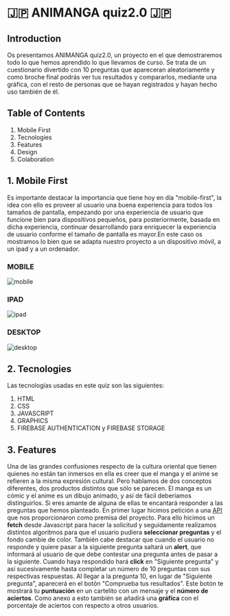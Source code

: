 # 🇯🇵 ANIMANGA quiz2.0 🇯🇵

## Introduction
Os presentamos ANIMANGA quiz2.0, un proyecto en el que demostraremos todo lo que hemos aprendido lo que llevamos de curso. Se trata de un cuestionario divertido con 10 preguntas que apareceran aleatoriamente y como broche final podrás ver tus resultados y compararlos, mediante una gráfica, con el resto de personas que se hayan registrados y hayan hecho uso también de él.
## Table of Contents
1. Mobile First
2. Tecnologies
3. Features
4. Design
5. Colaboration

## 1. Mobile First

Es importante destacar la importancia que tiene hoy en día "mobile-first", la idea con ello es proveer al usuario una buena experiencia para todos los tamaños de pantalla, empezando por una experiencia de usuario que funcione bien para dispositivos pequeños, para posteriormente, basada en dicha experiencia, continuar desarrollando para enriquecer la experiencia de usuario conforme el tamaño de pantalla es mayor.En este caso os mostramos lo bien que se adapta nuestro proyecto a un dispositivo móvil, a un ipad y a un ordenador.

### MOBILE
![mobile](https://github.com/Gemagit/quiz2.0/assets/143506667/3e888ea9-e00d-406c-9b38-bc390955b284)

### IPAD
![ipad](https://github.com/Gemagit/quiz2.0/assets/143506667/c3de51bd-4fe1-4b35-bfc9-0ae6382fb6f5)

### DESKTOP
![desktop](https://github.com/Gemagit/quiz2.0/assets/143506667/fe591e99-7fec-42e1-bb75-18d2e3913682)

## 2. Tecnologies

Las tecnologías usadas en este quiz son las siguientes:
1. HTML
2. CSS
3. JAVASCRIPT
4. GRAPHICS
5. FIREBASE AUTHENTICATION y  FIREBASE STORAGE


## 3. Features

Una de las grandes confusiones respecto de la cultura oriental que tienen quienes no están tan inmersos en ella es creer que el manga y el anime se refieren a la misma expresión cultural. Pero hablamos de dos conceptos diferentes, dos productos distintos que sólo se parecen. El manga es un cómic y el anime es un dibujo animado, y así de fácil deberíamos distinguirlos. Si eres amante de alguna de ellas te encantará responder a las preguntas que hemos planteado. En primer lugar hicimos petición a una [API](https://opentdb.com/) que nos proporcionaron como premisa del proyecto. Para ello hicimos un **fetch** desde Javascript para hacer la solicitud y seguidamente realizamos distintos algoritmos para que el usuario pudiera **seleccionar preguntas** y el fondo cambie de color. También cabe destacar que cuando el usuario no responde y quiere pasar a la siguiente pregunta saltará un **alert**, que informará al usuario de que debe contestar una pregunta antes de pasar a la siguiente. Cuando haya respondido hará **click** en "Siguiente pregunta" y así sucesivamente hasta completar un número de 10 preguntas con sus respectivas respuestas. Al llegar a la pregunta 10, en lugar de "Siguiente pregunta", aparecerá en el botón "Comprueba tus resultados". Este botón te mostrará tu **puntuación** en un cartelito con un mensaje y el **número de aciertos**. Como anexo a esto también se añadirá una **gráfica** con el porcentaje de aciertos con respecto a otros usuarios.


